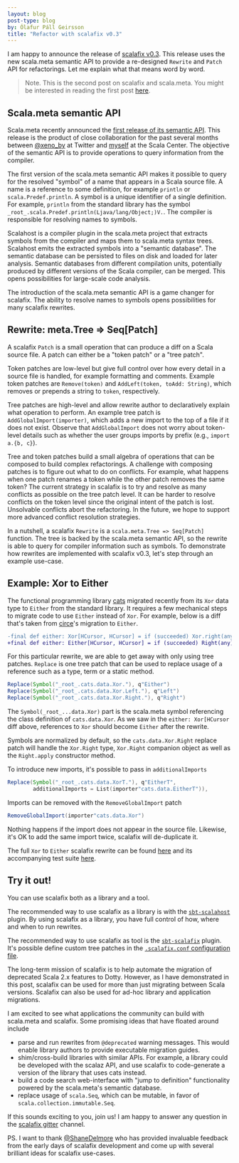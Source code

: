 ```yaml
---
layout: blog
post-type: blog
by: Ólafur Páll Geirsson
title: "Refactor with scalafix v0.3"
---
```


I am happy to announce the release of [scalafix v0.3][scalafix].
This release uses the new scala.meta semantic API to provide a re-designed `Rewrite` and `Patch` API for refactorings.
Let me explain what that means word by word.

> Note. This is the second post on scalafix and scala.meta. You might be
> interested in reading the first post
> [here](http://scala-lang.org/blog/2016/10/24/scalafix.html).

## Scala.meta semantic API

Scala.meta recently announced the [first release of its semantic API][meta-1.6].
This release is the product of close collaboration for the past several months between
[@xeno_by][] at Twitter and [myself][@olafurpg] at the Scala Center.
The objective of the semantic API is to provide operations to query information from the compiler.

The first version of the scala.meta semantic API makes it possible to query for the resolved "symbol" of a name that appears in a Scala source file.
A name is a reference to some definition, for example `println` or `scala.Predef.println`.
A symbol is a unique identifier of a single definition.
For example, `println` from the standard library has the symbol `_root_.scala.Predef.println(Ljava/lang/Object;)V.`.
The compiler is responsible for resolving names to symbols.

Scalahost is a compiler plugin in the scala.meta project that extracts symbols from the compiler and maps them to scala.meta syntax trees.
Scalahost emits the extracted symbols into a "semantic database".
The semantic database can be persisted to files on disk and loaded for later analysis.
Semantic databases from different compilation units, potentially produced by different
versions of the Scala compiler, can be merged.
This opens possibilities for large-scale code analysis.

The introduction of the scala.meta semantic API is a game changer for scalafix.
The ability to resolve names to symbols opens possibilities for many scalafix rewrites.

## Rewrite: meta.Tree => Seq[Patch]

A scalafix `Patch` is a small operation that can produce a diff on a Scala source file.
A patch can either be a "token patch" or a "tree patch".

Token patches are low-level but give full control over how every detail in a source file is handled, for example formatting and comments.
Example token patches are `Remove(token)` and `AddLeft(token, toAdd: String)`, which removes or prepends a string to `token`, respectively.

Tree patches are high-level and allow rewrite author to declaratively explain what operation to perform.
An example tree patch is `AddGlobalImport(importer)`, which adds a new import to the top of a file if it does not exist.
Observe that `AddGlobalImport` does not worry about token-level details such as whether the user groups imports by prefix (e.g., `import a.{b, c}`).

Tree and token patches build a small algebra of operations that can be composed to build complex refactorings.
A challenge with composing patches is to figure out what to do on conflicts.
For example, what happens when one patch renames a token while the other patch removes the same token?
The current strategy in scalafix is to try and resolve as many conflicts as possible on the tree patch level.
It can be harder to resolve conflicts on the token level since the original intent of the patch is lost.
Unsolvable conflicts abort the refactoring.
In the future, we hope to support more advanced conflict resolution strategies.

In a nutshell, a scalafix `Rewrite` is a `scala.meta.Tree => Seq[Patch]` function.
The tree is backed by the scala.meta semantic API, so the rewrite is able to query for compiler information such as symbols.
To demonstrate how rewrites are implemented with scalafix v0.3, let's step through an example use-case.

## Example: Xor to Either

The functional programming library [cats][] migrated recently from its `Xor` data type to `Either` from the standard library.
It requires a few mechanical steps to migrate code to use `Either` instead of `Xor`.
For example, below is a diff that's taken from [circe][]'s migration to `Either`.

```diff
-final def either: Xor[HCursor, HCursor] = if (succeeded) Xor.right(any) else Xor.left(any)
+final def either: Either[HCursor, HCursor] = if (succeeded) Right(any) else Left(any)
```

For this particular rewrite, we are able to get away with only using tree patches.
`Replace` is one tree patch that can be used to replace usage of a reference such as a type, term or a static method.

```scala
Replace(Symbol("_root_.cats.data.Xor."), q"Either")
Replace(Symbol("_root_.cats.data.Xor.Left."), q"Left")
Replace(Symbol("_root_.cats.data.Xor.Right."), q"Right")
```

The `Symbol(_root_...data.Xor)` part is the scala.meta symbol referencing the class definition of `cats.data.Xor`.
As we saw in the `either: Xor[HCursor` diff above, references to `Xor` should become `Either` after the rewrite.

Symbols are normalized by default, so the `cats.data.Xor.Right` replace patch will handle the `Xor.Right` type, `Xor.Right` companion object as well as the `Right.apply` constructor method.

To introduce new imports, it's possible to pass in `additionalImports`

```scala
Replace(Symbol("_root_.cats.data.XorT."), q"EitherT",
        additionalImports = List(importer"cats.data.EitherT")),
```

Imports can be removed with the `RemoveGlobalImport` patch

```scala
RemoveGlobalImport(importer"cats.data.Xor")
```

Nothing happens if the import does not appear in the source file.
Likewise, it's OK to add the same import twice, scalafix will de-duplicate it.

The full `Xor` to `Either` scalafix rewrite can be found [here][xor2either] and its accompanying test
suite [here][xor2either-test].

## Try it out!
You can use scalafix both as a library and a tool.

The recommended way to use scalafix as a library is with the [`sbt-scalahost`][sbt-scalahost] plugin.
By using scalafix as a library, you have full control of how, where and when to run rewrites.

The recommended way to use scalafix as tool is the [`sbt-scalafix`][sbt-scalafix] plugin.
It's possible define custom tree patches in the [`.scalafix.conf` configuration file][config-patches].

The long-term mission of scalafix is to help automate the migration of deprecated Scala 2.x features to Dotty.
However, as I have demonstrated in this post, scalafix can be used for more than just migrating between Scala versions.
Scalafix can also be used for ad-hoc library and application migrations.

I am excited to see what applications the community can build with scala.meta and scalafix.
Some promising ideas that have floated around include

- parse and run rewrites from `@deprecated` warning messages. This would enable
  library authors to provide executable migration guides.
- shim/cross-build libraries with similar APIs. For example,
  a library could be developed with the scalaz API, and use scalafix to
  code-generate a version of the library that uses cats instead.
- build a code search web-interface with "jump to definition" functionality
  powered by the scala.meta's semantic database.
- replace usage of `scala.Seq`, which can be mutable, in favor of `scala.collection.immutable.Seq`.

If this sounds exciting to you, join us!
I am happy to answer any question in the [scalafix gitter][gitter] channel.

PS. I want to thank [@ShaneDelmore][] who has provided invaluable feedback from
the early days of scalafix development and come up with several brilliant ideas
for scalafix use-cases.


[@ShaneDelmore]: https://twitter.com/ShaneDelmore
[@olafurpg]: https://twitter.com/olafurpg
[@xeno_by]: https://twitter.com/xeno_by
[xor2either-test]: https://github.com/scalacenter/scalafix/blob/f61136fad79afcdbb03528ce78c7928afc6eafd6/scalafix-nsc/src/test/resources/syntactic/Xor2Either.source
[xor2either]: https://github.com/scalacenter/scalafix/blob/f61136fad79afcdbb03528ce78c7928afc6eafd6/core/src/main/scala/scalafix/rewrite/Xor2Either.scala
[circe]: https://github.com/circe/circe/pull/343/files
[cats]: http://github.com/typelevel/cats
[ghpages]: http://github.com/scalacenter/scalafix
[scalafix]: https://scalacenter.github.io/scalafix/#0.3.0
[sbt-scalafix]: https://scalacenter.github.io/scalafix/#sbt-scalafix
[sbt-scalahost]: https://scalacenter.github.io/scalafix/#sbt-scalahost
[install]: https://scalacenter.github.io/scalafix/#Installation
[meta-1.6]: https://github.com/scalameta/scalameta/blob/master/changelog/1.6.0.md#semantic-api
[config-patches]: https://scalacenter.github.io/scalafix/#patches
[gitter]: https://gitter.im/scalacenter/scalafix

